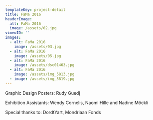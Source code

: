 ```yaml
---
templateKey: project-detail
title: FaMa 2016
headerImage:
  alt: FaMa 2016
  image: /assets/02.jpg
vimeoID: ''
images:
  - alt: FaMa 2016
    image: /assets/03.jpg
  - alt: FaMa 2016
    image: /assets/05.jpg
  - alt: FaMa 2016
    image: /assets/dsc01463.jpg
  - alt: FaMa 2016
    image: /assets/img_5813.jpg
  - image: /assets/img_5819.jpg
---
```

Graphic Design Posters: Rudy Guedj

Exhibition Assistants: Wendy Cornelis, Naomi Hille and Nadine Möckli

Special thanks to: DordtYart, Mondriaan Fonds
